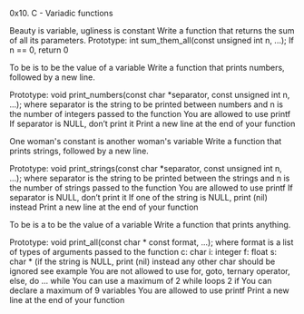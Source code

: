 0x10. C - Variadic functions

Beauty is variable, ugliness is constant Write a function that returns the sum of all its parameters.
Prototype: int sum_them_all(const unsigned int n, ...); If n == 0, return 0

To be is to be the value of a variable
Write a function that prints numbers, followed by a new line.

Prototype: void print_numbers(const char *separator, const unsigned int n, ...); where separator is the string to be printed between numbers and n is the number of integers passed to the function You are allowed to use printf If separator is NULL, don’t print it Print a new line at the end of your function

One woman's constant is another woman's variable
Write a function that prints strings, followed by a new line.

Prototype: void print_strings(const char *separator, const unsigned int n, ...); where separator is the string to be printed between the strings and n is the number of strings passed to the function You are allowed to use printf If separator is NULL, don’t print it If one of the string is NULL, print (nil) instead Print a new line at the end of your function

To be is a to be the value of a variable
Write a function that prints anything.

Prototype: void print_all(const char * const format, ...); where format is a list of types of arguments passed to the function c: char i: integer f: float s: char * (if the string is NULL, print (nil) instead any other char should be ignored see example You are not allowed to use for, goto, ternary operator, else, do ... while You can use a maximum of 2 while loops 2 if You can declare a maximum of 9 variables You are allowed to use printf Print a new line at the end of your function
